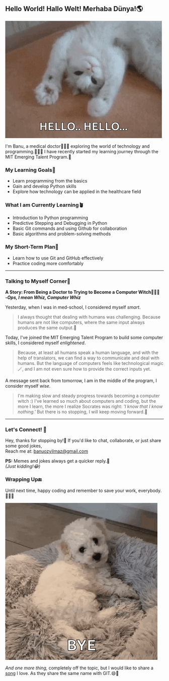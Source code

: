 ## Hello World! Hallo Welt! Merhaba Dünya!🌎

<!--I know markdown doesn't want us to use an exclamation mark like this.
Because it is used when adding images, but these gestures need it, I think.
'Merhaba Dünya' is Turkish.-->

![alt text](hey-cat.gif)

I'm Banu, a medical doctor👩🏻‍⚕️ exploring the world of technology and programming.👩🏻‍💻
I have recently started my learning journey through the MIT Emerging Talent Program.🐣

<!--My name is an unknown word apparently but i hope it isn't a problem. 😅-->

### My Learning Goals🎯

- Learn programming from the basics
- Gain and develop Python skills
- Explore how technology can be applied in the healthcare field

### What I am Currently Learning🪴

- Introduction to Python programming
- Predictive Stepping and Debugging in Python
- Basic Git commands and using Github for collaboration
- Basic algorithms and problem-solving methods

### My Short-Term Plan📖

- Learn how to use Git and GitHub effectively
- Practice coding more comfortably

______________________________________________________________________

### Talking to Myself Corner💭

**A Story: From Being a Doctor to Trying to Become a Computer Witch🧙🏻‍♀️\
-_Ops, I mean Whiz, Computer Whiz_**

Yesterday, when I was in med-school, I considered myself _smart_.

> I always thought that dealing with humans was challenging. Because humans are
> not like computers, where the same input always produces the same output.🔄️

Today, I've joined the MIT Emerging Talent Program to build some computer skills,
I considered myself _enlightened_.

> Because, at least all humans speak a human language, and with the help of translators,
> we can find a way to communicate and deal with humans. But the language of
> computers feels like technological magic🪄, and I am not even sure how to provide
> the correct inputs yet.

A message sent back from tomorrow, I am in the middle of the program,
I consider myself _wise_.

> I'm making slow and steady progress towards becoming a computer witch :) I've
> learned so much about computers and coding, but the more I learn, the more I
> realize Socrates was right: _'I know that I know nothing.'_
> But there is no stopping, I will keep moving forward.🚀

______________________________________________________________________

### Let's Connect! 📨

<!--I know markdown doesn't want us to use an exclamation mark like these.
But I think, they look good.(line 63, 68, 72)-->

Hey, thanks for stopping by!🎈 If you'd like to chat, collaborate, or just share
some good jokes,\
Reach me at: [banuozyilmaz@gmail.com](mailto:banuozyilmaz@gmail.com)

**PS:** Memes and jokes always get a quicker reply.💨\
_(Just kidding!😂)_

### Wrapping Up🔚

Until next time, happy coding and remember to save your work, everybody.🙋🏻‍♀️

![alt text](hi-bye.gif)

_And one more thing,_
completely off the topic, but I would like to share a [song][a] I love.
As they share the same name with GIT.😄🎵

[a]: https://www.youtube.com/watch?v=lXQNnkhdUjg
